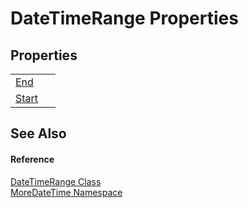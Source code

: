 # DateTimeRange Properties




## Properties
<table>
<tr>
<td><a href="P_MoreDateTime_DateTimeRange_End">End</a></td>
<td> </td></tr>
<tr>
<td><a href="P_MoreDateTime_DateTimeRange_Start">Start</a></td>
<td> </td></tr>
</table>

## See Also


#### Reference
<a href="T_MoreDateTime_DateTimeRange">DateTimeRange Class</a>  
<a href="N_MoreDateTime">MoreDateTime Namespace</a>  
